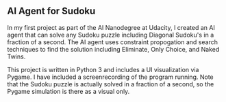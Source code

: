 ## AI Agent for Sudoku

In my first project as part of the AI Nanodegree at Udacity, I created an AI agent that can solve any Sudoku puzzle including Diagonal Sudoku's in a fraction of a second. The AI agent uses constraint propogation and search techniques to find the solution including Eliminate, Only Choice, and Naked Twins.

This project is written in Python 3 and includes a UI visualization via Pygame. I have included a screenrecording of the program running. Note that the Sudoku puzzle is actually solved in a fraction of a second, so the Pygame simulation is there as a visual only.
